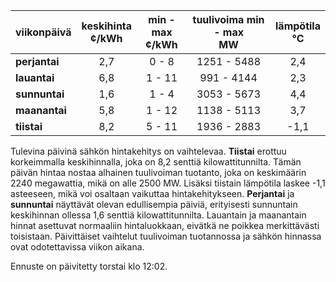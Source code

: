 | viikonpäivä  | keskihinta<br>¢/kWh | min - max<br>¢/kWh | tuulivoima min - max<br>MW | lämpötila<br>°C |
|:-------------|:----------------:|:----------------:|:-------------:|:-------------:|
| **perjantai**   | 2,7              | 0 - 8            | 1251 - 5488   | 2,4           |
| **lauantai**    | 6,8              | 1 - 11           | 991 - 4144    | 2,3           |
| **sunnuntai**   | 1,6              | 1 - 4            | 3053 - 5673   | 4,4           |
| **maanantai**   | 5,8              | 1 - 12           | 1138 - 5113   | 3,7           |
| **tiistai**     | 8,2              | 5 - 11           | 1936 - 2883   | -1,1          |

Tulevina päivinä sähkön hintakehitys on vaihtelevaa. **Tiistai** erottuu korkeimmalla keskihinnalla, joka on 8,2 senttiä kilowattitunnilta. Tämän päivän hintaa nostaa alhainen tuulivoiman tuotanto, joka on keskimäärin 2240 megawattia, mikä on alle 2500 MW. Lisäksi tiistain lämpötila laskee -1,1 asteeseen, mikä voi osaltaan vaikuttaa hintakehitykseen. **Perjantai** ja **sunnuntai** näyttävät olevan edullisempia päiviä, erityisesti sunnuntain keskihinnan ollessa 1,6 senttiä kilowattitunnilta. Lauantain ja maanantain hinnat asettuvat normaaliin hintaluokkaan, eivätkä ne poikkea merkittävästi toisistaan. Päivittäiset vaihtelut tuulivoiman tuotannossa ja sähkön hinnassa ovat odotettavissa viikon aikana.

Ennuste on päivitetty torstai klo 12:02.